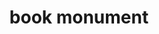---
pid: pt105
title: book monument
location_transcription: Penn treaty park
coordinates: "[-75.12901784036, 39.966201054347]"
zipcode: '19122'
gen_neighborhood: North Philadelphia
neighborhood: Yorktown,Old Kensington,Jinogi
outside_phl: 
age: '9'
age_range: 6-13
instagram: 
image_file_name: pt_105.jpg
proposal_transcription: 
topic: Education
topic_summary: '0'
type: Sculpture Statue,Book
keywords_other: 
credit: Hans
image_labels: 
twitter: 
facebook: 
permalink: "/monuments/pt105/"
layout: item-page
---